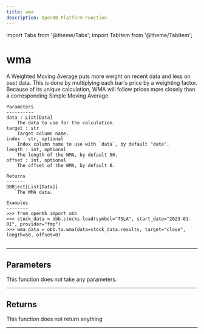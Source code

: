 ```yaml
---
title: wma
description: OpenBB Platform Function
---
```


import Tabs from '@theme/Tabs';
import TabItem from '@theme/TabItem';

# wma

A Weighted Moving Average puts more weight on recent data and less on past data.
    This is done by multiplying each bar's price by a weighting factor. Because of its
    unique calculation, WMA will follow prices more closely than a corresponding Simple
    Moving Average.

    Parameters
    ----------
    data : List[Data]
        The data to use for the calculation.
    target : str
        Target column name.
    index : str, optional
        Index column name to use with `data`, by default "date".
    length : int, optional
        The length of the WMA, by default 50.
    offset : int, optional
        The offset of the WMA, by default 0.

    Returns
    -------
    OBBject[List[Data]]
        The WMA data.

    Examples
    --------
    >>> from openbb import obb
    >>> stock_data = obb.stocks.load(symbol="TSLA", start_date="2023-01-01", provider="fmp")
    >>> wma_data = obb.ta.wma(data=stock_data.results, target="close", length=50, offset=0)

```python wordwrap

```

---

## Parameters

This function does not take any parameters.

---

## Returns

This function does not return anything

---

